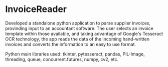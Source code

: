 # InvoiceReader

Developed a standalone python application to parse supplier invoices, provinding input to an accountant software.
The user selects an invoice template within those available, and taking advantage of Google's Tesseract OCR technology, the app reads the data of the incoming hand-written invoices and converts the information to an easy to use format.

Python main libraries used: tkinter, pytesseract, pandas, PIL-Image, threading, queue, concurrent.futures, numpy, cv2, etc.
